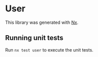 # User

This library was generated with [Nx](https://nx.dev).

## Running unit tests

Run `nx test user` to execute the unit tests.
